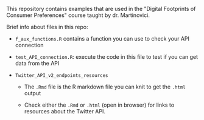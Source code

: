 This repository contains examples that are used in the "Digital Footprints of Consumer Preferences" course taught by dr. Martinovici.

Brief info about files in this repo:

- `f_aux_functions.R` contains a function you can use to check your API connection

- `test_API_connection.R`: execute the code in this file to test if you can get data from the API

- `Twitter_API_v2_endpoints_resources`
    
    - The `.Rmd` file is the R markdown file you can knit to get the `.html` output
    
    - Check either the `.Rmd` or `.html` (open in browser) for links to resources about the Twitter API.
